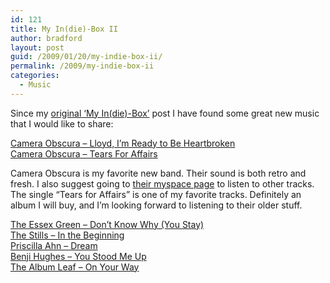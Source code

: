 ```yaml
---
id: 121
title: My In(die)-Box II
author: bradford
layout: post
guid: /2009/01/20/my-indie-box-ii/
permalink: /2009/my-indie-box-ii
categories:
  - Music
---
```

Since my [original ‘My In(die)-Box’][1] post I have found some great new music that I would like to share:<!--more-->

<div data-ajax="{'url':'http://grooveshark.com/s/Lloyd+I+m+Ready+To+Be+Heartbroken/3CJLBW?src=5','embed':'<a class=\&quot;embedly-card\&quot; data-card-chrome=\&quot;0\&quot; href=\&quot;http://grooveshark.com/s/Lloyd+I+m+Ready+To+Be+Heartbroken/3CJLBW?src=5\&quot;>Camera Obscura - Lloyd, I\'m Ready to Be Heartbroken</a>'}">
  <a class="embedly-card" data-card-chrome="0" href="http://grooveshark.com/s/Lloyd+I+m+Ready+To+Be+Heartbroken/3CJLBW?src=5">Camera Obscura &#8211; Lloyd, I&#8217;m Ready to Be Heartbroken</a>
</div>

<div data-ajax="{'url':'http://grooveshark.com/s/Tears+For+Affairs/53LLDa?src=5','embed':'<a class=\&quot;embedly-card\&quot; data-card-chrome=\&quot;0\&quot; href=\&quot;http://grooveshark.com/s/Tears+For+Affairs/53LLDa?src=5\&quot;>Camera Obscura - Tears For Affairs</a>'}">
  <a class="embedly-card" data-card-chrome="0" href="http://grooveshark.com/s/Tears+For+Affairs/53LLDa?src=5">Camera Obscura &#8211; Tears For Affairs</a>
</div>

Camera Obscura is my favorite new band. Their sound is both retro and fresh. I also suggest going to <a href="http://www.myspace.com/​cameraobscuraband" target="_blank">their myspace page</a> to listen to other tracks. The single “Tears for Affairs” is one of my favorite tracks. Definitely an album I will buy, and I’m looking forward to listening to their older stuff.

<div data-ajax="{'url':'http://grooveshark.com/s/Don+t+Know+Why+You+Stay/5aEpKf?src=5','embed':'<a class=\&quot;embedly-card\&quot; data-card-chrome=\&quot;0\&quot; href=\&quot;http://grooveshark.com/s/Don+t+Know+Why+You+Stay/5aEpKf?src=5\&quot;>The Essex Green - Don\'t Know Why (You Stay)</a>'}">
  <a class="embedly-card" data-card-chrome="0" href="http://grooveshark.com/s/Don+t+Know+Why+You+Stay/5aEpKf?src=5">The Essex Green &#8211; Don&#8217;t Know Why (You Stay)</a>
</div>

<div data-ajax="{'url':'http://grooveshark.com/s/In+The+Beginning/2X3bEV?src=5','embed':'<a class=\&quot;embedly-card\&quot; data-card-chrome=\&quot;0\&quot; href=\&quot;http://grooveshark.com/s/In+The+Beginning/2X3bEV?src=5\&quot;>The Stills - In the Beginning</a>'}">
  <a class="embedly-card" data-card-chrome="0" href="http://grooveshark.com/s/In+The+Beginning/2X3bEV?src=5">The Stills &#8211; In the Beginning</a>
</div>

<div data-ajax="{'url':'http://grooveshark.com/s/Dream/6NaNxb?src=5','embed':'<a class=\&quot;embedly-card\&quot; data-card-chrome=\&quot;0\&quot; href=\&quot;http://grooveshark.com/s/Dream/6NaNxb?src=5\&quot;>Priscilla Ahn - Dream</a>'}">
  <a class="embedly-card" data-card-chrome="0" href="http://grooveshark.com/s/Dream/6NaNxb?src=5">Priscilla Ahn &#8211; Dream</a>
</div>

<div data-ajax="{'url':'http://grooveshark.com/s/You+Stood+Me+Up/3Cqqlq?src=5','embed':'<a class=\&quot;embedly-card\&quot; data-card-chrome=\&quot;0\&quot; href=\&quot;http://grooveshark.com/s/You+Stood+Me+Up/3Cqqlq?src=5\&quot;>Benji Hughes - You Stood Me Up</a>'}">
  <a class="embedly-card" data-card-chrome="0" href="http://grooveshark.com/s/You+Stood+Me+Up/3Cqqlq?src=5">Benji Hughes &#8211; You Stood Me Up</a>
</div>

<div data-ajax="{'url':'http://grooveshark.com/s/On+Your+Way/4zozTU?src=5','embed':'<a class=\&quot;embedly-card\&quot; data-card-chrome=\&quot;0\&quot; href=\&quot;http://grooveshark.com/s/On+Your+Way/4zozTU?src=5\&quot;>The Album Leaf - On Your Way</a>'}">
  <a class="embedly-card" data-card-chrome="0" href="http://grooveshark.com/s/On+Your+Way/4zozTU?src=5">The Album Leaf &#8211; On Your Way</a>
</div>

 [1]: /2009/01/12/my-indie-box/